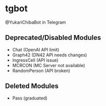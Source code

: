 # tgbot

@YukariChibaBot in Telegram

## Deprecated/Disabled Modules

- Chat (OpenAI API limit)
- Graph42 (DN42 API needs changes)
- IngressCell (API issue)
- MCRCON (MC Server not available)
- RandomPerson (API broken)

## Deleted Modules
- Pass (graduated)
